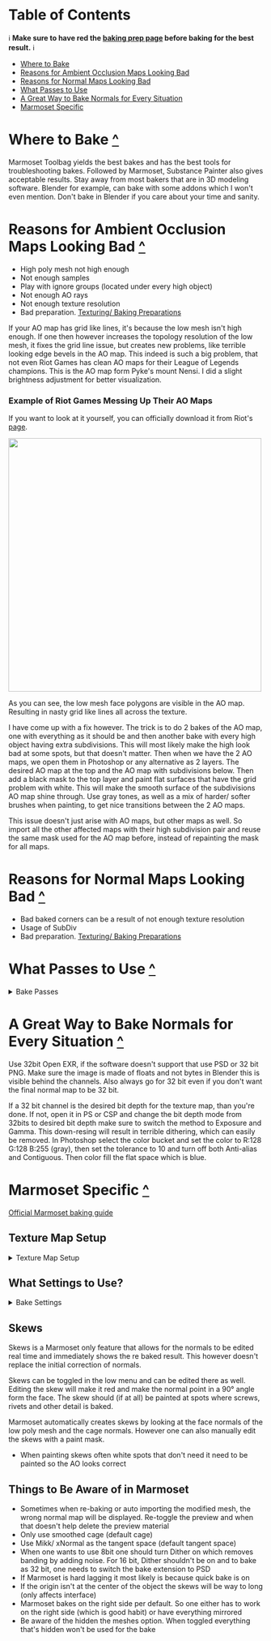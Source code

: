 # Table of Contents
ℹ **Make sure to have red the [baking prep page](Texturing-and-Baking-Preparations) before baking for the best result.** ℹ

- [Where to Bake](#where-to-bake-)
- [Reasons for Ambient Occlusion Maps Looking Bad](#reasons-for-ambient-occlusion-maps-looking-bad-)
- [Reasons for Normal Maps Looking Bad](#reasons-for-normal-maps-looking-bad-)
- [What Passes to Use](#what-passes-to-use-)
- [A Great Way to Bake Normals for Every Situation](#a-great-way-to-bake-normals-for-every-situation-)
- [Marmoset Specific](#marmoset-specific-)


# Where to Bake [^](#table-of-contents)
Marmoset Toolbag yields the best bakes and has the best tools for troubleshooting bakes. Followed by Marmoset, Substance Painter also gives acceptable results. Stay away from most bakers that are in 3D modeling software. Blender for example, can bake with some addons which I won't even mention. Don't bake in Blender if you care about your time and sanity. 

# Reasons for Ambient Occlusion Maps Looking Bad [^](#table-of-contents)
- High poly mesh not high enough
- Not enough samples
- Play with ignore groups (located under every high object)
- Not enough AO rays
- Not enough texture resolution
- Bad preparation. [Texturing/ Baking Preparations](Texturing-and-Baking-Preparations)

If your AO map has grid like lines, it's because the low mesh isn't high enough. If one then however increases the topology resolution of the low mesh, it fixes the grid line issue, but creates new problems, like terrible looking edge bevels in the AO map. This indeed is such a big problem, that not even Riot Games has clean AO maps for their League of Legends champions. This is the AO map form Pyke's mount Nensi. I did a slight brightness adjustment for better visualization.

### Example of Riot Games Messing Up Their AO Maps
If you want to look at it yourself, you can officially download it from Riot's [page](https://www.riotgames.com/en/artedu/character-art).

<img src="https://user-images.githubusercontent.com/85735034/179347009-71ca1291-1e1c-493c-923c-9252042d4e32.png" width = 500>

</details>

As you can see, the low mesh face polygons are visible in the AO map. Resulting in nasty grid like lines all across the texture.

I have come up with a fix however. The trick is to do 2 bakes of the AO map, one with everything as it should be and then another bake with every high object having extra subdivisions. This will most likely make the high look bad at some spots, but that doesn't matter. Then when we have the 2 AO maps, we open them in Photoshop or any alternative as 2 layers. The desired AO map at the top and the AO map with subdivisions below. Then add a black mask to the top layer and paint flat surfaces that have the grid problem with white. This will make the smooth surface of the subdivisions AO map shine through. Use gray tones, as well as a mix of harder/ softer brushes when painting, to get nice transitions between the 2 AO maps.

This issue doesn't just arise with AO maps, but other maps as well. So import all the other affected maps with their high subdivision pair and reuse the same mask used for the AO map before, instead of repainting the mask for all maps.

# Reasons for Normal Maps Looking Bad [^](#table-of-contents)
- Bad baked corners can be a result of not enough texture resolution
- Usage of SubDiv
- Bad preparation. [Texturing/ Baking Preparations](Texturing-and-Baking-Preparations)

# What Passes to Use [^](#table-of-contents)
<details>
<summary>Bake Passes</summary>

### General Passes
- Normals
- Ambient Occlusion
- Curvature
- Thickness
- Position
- Object ID (optional)
- UV Island (optional)

### Other Passes
These passes are only needed if one wants to texture in Marmoset or is working with a textured high that should be baked down to a low
- Color (called "Albedo" in Marmoset)
- Metallic (called "Albedo(Metal)" in Marmoset)
- Roughness (Use "Roughness" or "Gloss" depending on where you plugged the texture into)
- Bloom
- Alpha Mask
- Wireframe

</details>

# A Great Way to Bake Normals for Every Situation [^](#table-of-contents)

Use 32bit Open EXR, if the software doesn't support that use PSD or 32 bit PNG. Make sure the image is made of floats and not bytes in Blender this is visible behind the channels. Also always go for 32 bit even if you don't want the final normal map to be 32 bit.

If a 32 bit channel is the desired bit depth for the texture map, than you're done. If not, open it in PS or CSP and change the bit depth mode from 32bits to desired bit depth make sure to switch the method to Exposure and Gamma. This down-resing will result in terrible dithering, which can easily be removed. In Photoshop select the color bucket and set the color to R:128 G:128 B:255 (gray), then set the tolerance to 10 and turn off both Anti-alias and Contiguous. Then color fill the flat space which is blue.

# Marmoset Specific [^](#table-of-contents)
[Official Marmoset baking guide](https://marmoset.co/posts/toolbag-baking-tutorial/)

## Texture Map Setup
<details>
<summary>Texture Map Setup</summary>

This is not needed for most normal map baking workflows
- Gloss is roughness inverted, so check invert beside gloss or switch gloss to roughness
- 32bit .exr need linear color space

</details>

## What Settings to Use?
<details>
<summary>Bake Settings</summary>

Use low settings for test bakes
- Turn on Multilayer PSD when using PSDs
- Bit depth: 32
- Samples:64
- Dither: Off (turn on for low bit depths)
- Ray count: 512
- Floor Occlusion: 1
- Ignore groups: ?
- Two sided: Off
- Padding:
- Padding Size:
- Soften:

</details>


## Skews
Skews is a Marmoset only feature that allows for the normals to be edited real time and immediately shows the re baked result. This however doesn't replace the initial correction of normals.

Skews can be toggled in the low menu and can be edited there as well. Editing the skew will make it red and make the normal point in a 90° angle form the face. The skew should (if at all) be painted at spots where screws, rivets and other detail is baked.

Marmoset automatically creates skews by looking at the face normals of the low poly mesh and the cage normals. However one can also manually edit the skews with a paint mask.

- When painting skews often white spots that don't need it need to be painted so the AO looks correct

## Things to Be Aware of in Marmoset
- Sometimes when re-baking or auto importing the modified mesh, the wrong normal map will be displayed. Re-toggle the preview and when that doesn't help delete the preview material
- Only use smoothed cage (default cage)
- Use Mikk/ xNormal as the tangent space (default tangent space)
- When one wants to use 8bit one should turn Dither on which removes banding by adding noise. For 16 bit, Dither shouldn't be on and to bake as 32 bit, one needs to switch the bake extension to PSD
- If Marmoset is hard lagging it most likely is because quick bake is on
- If the origin isn't at the center of the object the skews will be way to long (only affects interface)
- Marmoset bakes on the right side per default. So one either has to work on the right side (which is good habit) or have everything mirrored
- Be aware of the hidden the meshes option. When toggled everything that's hidden won't be used for the bake